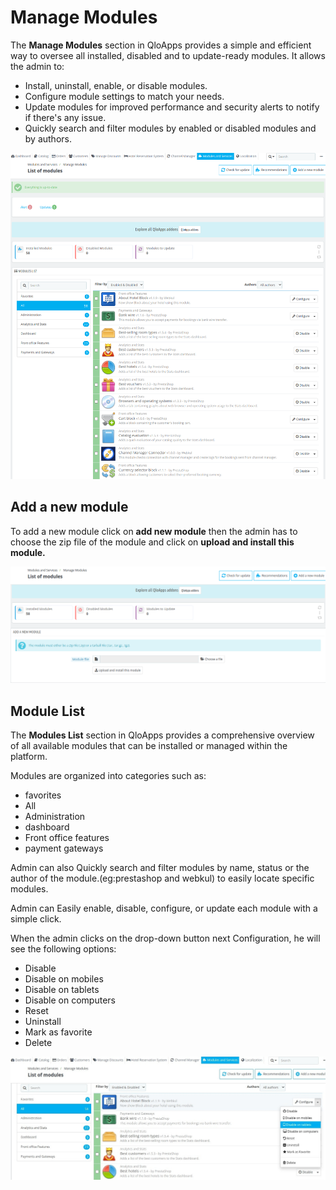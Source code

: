 # Manage Modules

The **Manage Modules** section in QloApps provides a simple and efficient way to oversee all installed, disabled and to update-ready modules. It allows the admin to:

- Install, uninstall, enable, or disable modules.
- Configure module settings to match your needs.
- Update modules for improved performance and security  alerts to notify if there's any issue.
- Quickly search and filter modules by enabled or disabled modules and by authors.

![Manage module!](./manage_modules.png)

## Add a new module

To add a new module click on **add new module** then the admin has to choose the zip file of the module and click on **upload and install this module.**

![add new module!](./add_new_module.png)

## Module List

The **Modules List** section in QloApps provides a comprehensive overview of all available modules that can be installed or managed within the platform.

Modules are organized into categories such as:
- favorites
- All
- Administration
- dashboard
- Front office features
- payment gateways

Admin can also Quickly search and filter modules by name, status or the author of the module.(eg:prestashop and webkul) to easily locate specific modules.

Admin can Easily enable, disable, configure, or update each module with a simple click.

When the admin clicks on the drop-down button next Configuration, he will see the following options:

- Disable
- Disable on mobiles
- Disable on tablets
- Disable on computers
- Reset
- Uninstall
- Mark as favorite
- Delete

![drop down button!](./dropdown.png)